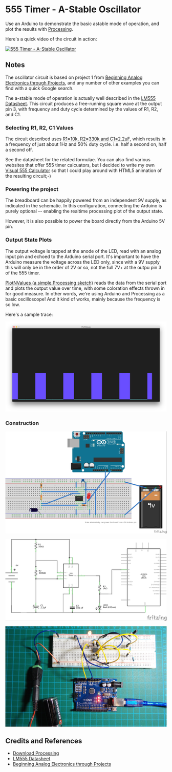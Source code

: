 # 555 Timer - A-Stable Oscillator

Use an Arduino to demonstrate the basic astable mode of operation, and plot the results with [Processing](https://www.processing.org).

Here's a quick video of the circuit in action:

[![555 Timer - A-Stable Oscillator](http://img.youtube.com/vi/1vZiGZan2ok/0.jpg)](http://www.youtube.com/watch?v=1vZiGZan2ok)

## Notes

The oscillator circuit is based on project 1 from [Beginning Analog Electronics through Projects](http://www.amazon.com/gp/product/0750672838/ref=as_li_tl?ie=UTF8&camp=1789&creative=390957&creativeASIN=0750672838&linkCode=as2&tag=itsaprli-20&linkId=D6X64MWAYQPEYQJC), and any number of other examples you can find with a quick Google search.

The a-stable mode of operation is actually well described in the [LM555 Datasheet](http://www.futurlec.com/Linear/LM555CN.shtml).
This circuit produces a free-running square wave at the output pin 3, with frequency and duty cycle determined by the values of R1, R2, and C1.


### Selecting R1, R2, C1 Values

The circuit described uses
[R1=10k, R2=330k and C1=2.2uF](http://visual555.tardate.com?r1=10&r2=330&c=2.2),
which results in a frequency of just about 1Hz and 50% duty cycle. i.e. half a second on, half a second off.

See the datasheet for the related formulae. You can also find various websites that offer 555 timer calcuators,
but I decided to write my own [Visual 555 Calculator](http://visual555.tardate.com) so that I could play around with HTML5 animation of the resulting circuit;-)


### Powering the project

The breadboard can be happily powered from an independent 9V supply, as indicated in the schematic.
In this configuration, connecting the Arduino is purely optional -- enabling the realtime processing plot of the output state.

However, it is also possible to power the board directly from the Arduino 5V pin.

### Output State Plots

The output voltage is tapped at the anode of the LED, read with an analog input pin and echoed to the Arduino serial port.
It's important to have the Arduino measure the voltage across the LED only, since with a 9V supply this will only be in the order of 2V or so, not the full 7V+ at the
outpu pin 3 of the 555 timer.

[PlotNValues (a simple Processing sketch)](../../processing/PlotNValues) reads the data from the serial port and plots the output value over time, with some coloration effects thrown in for good measure. In other words, we're using Arduino and Processing as a basic oscilloscope! And it kind of works, mainly because the frequency is so low.

Here's a sample trace:

![processing trace](./assets/processing_trace.png?raw=true)


### Construction

![The Breadboard](./assets/AstableOscillator_bb.jpg?raw=true)

![The Schematic](./assets/AstableOscillator_schematic.jpg?raw=true)

![The Build](./assets/AstableOscillator_build.jpg?raw=true)


## Credits and References
* [Download Processing](https://www.processing.org/download/)
* [LM555 Datasheet](http://www.futurlec.com/Linear/LM555CN.shtml)
* [Beginning Analog Electronics through Projects](http://www.amazon.com/gp/product/0750672838/ref=as_li_tl?ie=UTF8&camp=1789&creative=390957&creativeASIN=0750672838&linkCode=as2&tag=itsaprli-20&linkId=D6X64MWAYQPEYQJC)

